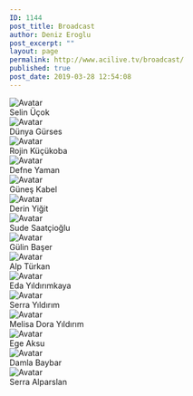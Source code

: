```yaml
---
ID: 1144
post_title: Broadcast
author: Deniz Eroglu
post_excerpt: ""
layout: page
permalink: http://www.acilive.tv/broadcast/
published: true
post_date: 2019-03-28 12:54:08
---
```

<!-- wp:html -->
<div class="our-members-div container">
  <div class="row justify-content-center">
<div class="crew-members container col-6 col-sm-4 order-1">
      <img class="rounded mx-auto d-block crew-image " src="http://www.acilive.tv/wp-content/uploads/2019/04/selin-ucok.jpg" alt="Avatar">
      <div class="middle">
        <div class="text">Selin Üçok</div>
      </div>
    </div>    
<div class="crew-members container col-6 col-sm-4 order-1">
      <img class="rounded mx-auto d-block crew-image " src="http://www.acilive.tv/wp-content/uploads/2019/04/dunya_gurses.jpg" alt="Avatar">
      <div class="middle">
        <div class="text">Dünya Gürses</div>
      </div>
    </div>
<div class="crew-members container col-6 col-sm-4 order-1">
      <img class="rounded mx-auto d-block crew-image " src="http://www.acilive.tv/wp-content/uploads/2019/04/1586-Rojin-Z.jpg" alt="Avatar">
      <div class="middle">
        <div class="text">Rojin Küçükoba</div>
      </div>
    </div>
    <div class="crew-members container container col-6 col-sm-4"> <img class="rounded mx-auto d-block crew-image " src="http://www.acilive.tv/wp-content/uploads/2019/04/1656-Defne-Yaman.jpg" alt="Avatar">
      <div class="middle">
        <div class="text">Defne Yaman</div>
      </div>
    </div>
    <div class="crew-members container col-6 col-sm-4 "> <img class="rounded mx-auto d-block crew-image " src="http://www.acilive.tv/wp-content/uploads/2019/04/1570-Güneş-Kabel.jpg" alt="Avatar "> 
      <div class="middle ">
        <div class="text ">Güneş Kabel</div>
      </div>
    </div>
    <div class="crew-members container col-6 col-sm-4 "> <img class="rounded mx-auto d-block crew-image " src="http://www.acilive.tv/wp-content/uploads/2019/04/1822-Derin-Yiğit.jpg" alt="Avatar ">
      <div class="middle ">
        <div class="text ">Derin Yiğit</div>
      </div>
    </div>
    <div class="crew-members container col-6 col-sm-4 "> <img class="rounded mx-auto d-block crew-image " src="http://www.acilive.tv/wp-content/uploads/2019/04/1727-Sude-Saatçıoğlu.jpg" alt="Avatar "> 
      <div class="middle ">
        <div class="text ">Sude Saatçioğlu</div>
      </div>
    </div>
<div class="crew-members container col-6 col-sm-4 "> <img class="rounded mx-auto d-block crew-image " src="http://www.acilive.tv/wp-content/uploads/2019/04/1715-Gülin-Başer.jpg" alt="Avatar "> 
      <div class="middle ">
        <div class="text ">Gülin Başer</div>
      </div>
    </div>
<div class="crew-members container col-6 col-sm-4 "> <img class="rounded mx-auto d-block crew-image " src="http://www.acilive.tv/wp-content/uploads/2019/05/1758-Alp-Türkan.jpg" alt="Avatar "> 
      <div class="middle ">
        <div class="text ">Alp Türkan</div>
      </div>
    </div>
<div class="our-members-div container">
  <div class="row justify-content-center">
    <div class="crew-members container col-6 col-sm-4 order-1">
      <img class="rounded mx-auto d-block crew-image " src="http://www.acilive.tv/wp-content/uploads/2019/04/1688-Eda-Yıldırımkaya.jpg" alt="Avatar">
      <div class="middle">
        <div class="text">Eda Yıldırımkaya</div>
      </div>
    </div>
    <div class="crew-members container container col-6 col-sm-4"> <img class="rounded mx-auto d-block crew-image " src="http://www.acilive.tv/wp-content/uploads/2019/04/1723-Serra-Yıldırım.jpg" alt="Avatar">
      <div class="middle">
        <div class="text">Serra Yıldırım</div>
      </div>
    </div>
    <div class="crew-members container col-6 col-sm-4 "> <img class="rounded mx-auto d-block crew-image " src="http://www.acilive.tv/wp-content/uploads/2019/04/878_MELYSA_DORA_YILDIRIM.jpg" alt="Avatar "> 
      <div class="middle ">
        <div class="text ">Melisa Dora Yıldırım</div>
      </div>
    </div>
    <div class="crew-members container col-6 col-sm-4 "> <img class="rounded mx-auto d-block crew-image " src="http://www.acilive.tv/wp-content/uploads/2019/04/883_EGE_AKSU.jpg" alt="Avatar ">
      <div class="middle ">
        <div class="text ">Ege Aksu</div>
      </div>
    </div>
    <div class="crew-members container col-6 col-sm-4 "> <img class="rounded mx-auto d-block crew-image " src="http://www.acilive.tv/wp-content/uploads/2019/04/847_DAMLA_BAYBAR.jpg" alt="Avatar "> 
      <div class="middle ">
        <div class="text ">Damla Baybar</div>
      </div>
    </div>
<div class="crew-members container col-6 col-sm-4 "> <img class="rounded mx-auto d-block crew-image " src="http://www.acilive.tv/wp-content/uploads/2019/04/897_SERRA_ALPARSLAN.jpg" alt="Avatar "> 
      <div class="middle ">
        <div class="text ">Serra Alparslan</div>
      </div>
    </div>
  </div>
<!-- /wp:html -->